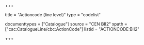 +++

title = "Actioncode (line level)"
type = "codelist"

documenttypes = ["Catalogue"]
source = "CEN BII2"
xpath = ["cac:CatalogueLine/cbc:ActionCode"]
listid = "ACTIONCODE:BII2"

+++
